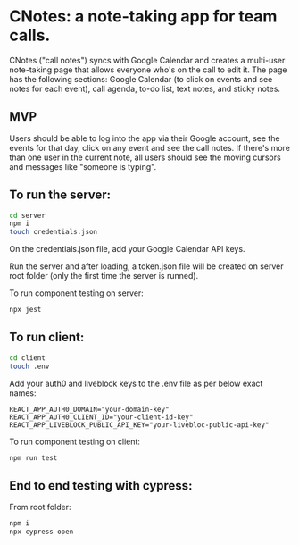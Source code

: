 # CNotes: a note-taking app for team calls.

CNotes ("call notes") syncs with Google Calendar and creates a multi-user note-taking page that allows everyone who's on the call to edit it. The page has the following sections: Google Calendar (to click on events and see notes for each event), call agenda, to-do list, text notes, and sticky notes.

## MVP

Users should be able to log into the app via their Google account, see the events for that day, click on any event and see the call notes. If there's more than one user in the current note, all users should see the moving cursors and messages like "someone is typing".

## To run the server:

```bash
cd server
npm i
touch credentials.json
```

On the credentials.json file, add your Google Calendar API keys.

Run the server and after loading, a token.json file will be created on server root folder (only the first time the server is runned).

To run component testing on server:

```bash
npx jest
```

## To run client:

```bash
cd client
touch .env
```

Add your auth0 and liveblock keys to the .env file as per below exact names:

```
REACT_APP_AUTH0_DOMAIN="your-domain-key"
REACT_APP_AUTH0_CLIENT_ID="your-client-id-key"
REACT_APP_LIVEBLOCK_PUBLIC_API_KEY="your-livebloc-public-api-key"
```

To run component testing on client:

```bash
npm run test
```

## End to end testing with cypress:

From root folder:

```bash
npm i
npx cypress open
```